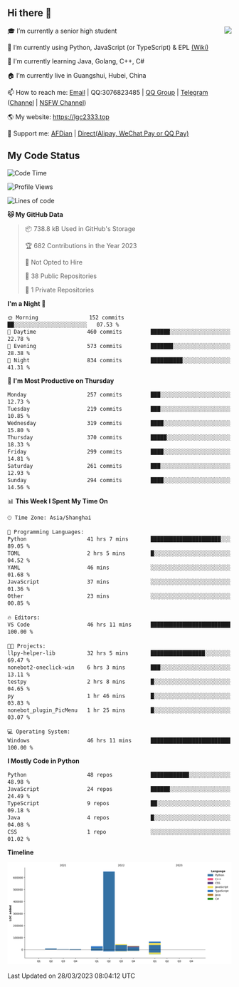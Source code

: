 ## Hi there 👋

<div width="50%">
<img align="right" src="https://readme.lgc2333.top/api?username=lgc2333&show_icons=true" />
</div>

🎓 I’m currently a senior high student

📝 I’m currently using Python, JavaScript (or TypeScript) & EPL [(Wiki)](https://en.wikipedia.org/wiki/Easy_Programming_Language)

📒 I'm currently learning Java, Golang, C++, C#

🏠 I’m currently live in Guangshui, Hubei, China

📫 How to reach me: [Email](mailto:lgc2333@126.com) | QQ:3076823485 | [QQ Group](https://jq.qq.com/?_wv=1027&k=ktwOHdU2) | [Telegram](https://t.me/@lgc2333) ([Channel](https://t.me/stu2333_pd) | [NSFW Channel](https://t.me/stu_collection))

🌎 My website: <https://lgc2333.top>

🤝 Support me: [AFDian](https://afdian.net/@lgc2333) | [Direct(Alipay, WeChat Pay or QQ Pay)](https://s2.loli.net/2022/02/03/MLqe53BjWOAhpcF.png)

## My Code Status

<!--START_SECTION:waka-->
![Code Time](http://img.shields.io/badge/Code%20Time-1%2C154%20hrs%2045%20mins-blue)

![Profile Views](http://img.shields.io/badge/Profile%20Views-1-blue)

![Lines of code](https://img.shields.io/badge/From%20Hello%20World%20I%27ve%20Written-832.1%20thousand%20lines%20of%20code-blue)

**🐱 My GitHub Data** 

> 📦 738.8 kB Used in GitHub's Storage 
 > 
> 🏆 682 Contributions in the Year 2023
 > 
> 🚫 Not Opted to Hire
 > 
> 📜 38 Public Repositories 
 > 
> 🔑 1 Private Repositories 
 > 
**I'm a Night 🦉** 

```text
🌞 Morning                152 commits         ██░░░░░░░░░░░░░░░░░░░░░░░   07.53 % 
🌆 Daytime                460 commits         ██████░░░░░░░░░░░░░░░░░░░   22.78 % 
🌃 Evening                573 commits         ███████░░░░░░░░░░░░░░░░░░   28.38 % 
🌙 Night                  834 commits         ██████████░░░░░░░░░░░░░░░   41.31 % 
```
📅 **I'm Most Productive on Thursday** 

```text
Monday                   257 commits         ███░░░░░░░░░░░░░░░░░░░░░░   12.73 % 
Tuesday                  219 commits         ███░░░░░░░░░░░░░░░░░░░░░░   10.85 % 
Wednesday                319 commits         ████░░░░░░░░░░░░░░░░░░░░░   15.80 % 
Thursday                 370 commits         █████░░░░░░░░░░░░░░░░░░░░   18.33 % 
Friday                   299 commits         ████░░░░░░░░░░░░░░░░░░░░░   14.81 % 
Saturday                 261 commits         ███░░░░░░░░░░░░░░░░░░░░░░   12.93 % 
Sunday                   294 commits         ████░░░░░░░░░░░░░░░░░░░░░   14.56 % 
```


📊 **This Week I Spent My Time On** 

```text
🕑︎ Time Zone: Asia/Shanghai

💬 Programming Languages: 
Python                   41 hrs 7 mins       ██████████████████████░░░   89.05 % 
TOML                     2 hrs 5 mins        █░░░░░░░░░░░░░░░░░░░░░░░░   04.52 % 
YAML                     46 mins             ░░░░░░░░░░░░░░░░░░░░░░░░░   01.68 % 
JavaScript               37 mins             ░░░░░░░░░░░░░░░░░░░░░░░░░   01.36 % 
Other                    23 mins             ░░░░░░░░░░░░░░░░░░░░░░░░░   00.85 % 

🔥 Editors: 
VS Code                  46 hrs 11 mins      █████████████████████████   100.00 % 

🐱‍💻 Projects: 
llpy-helper-lib          32 hrs 5 mins       █████████████████░░░░░░░░   69.47 % 
nonebot2-oneclick-win    6 hrs 3 mins        ███░░░░░░░░░░░░░░░░░░░░░░   13.11 % 
testpy                   2 hrs 8 mins        █░░░░░░░░░░░░░░░░░░░░░░░░   04.65 % 
py                       1 hr 46 mins        █░░░░░░░░░░░░░░░░░░░░░░░░   03.83 % 
nonebot_plugin_PicMenu   1 hr 25 mins        █░░░░░░░░░░░░░░░░░░░░░░░░   03.07 % 

💻 Operating System: 
Windows                  46 hrs 11 mins      █████████████████████████   100.00 % 
```

**I Mostly Code in Python** 

```text
Python                   48 repos            ████████████░░░░░░░░░░░░░   48.98 % 
JavaScript               24 repos            ██████░░░░░░░░░░░░░░░░░░░   24.49 % 
TypeScript               9 repos             ██░░░░░░░░░░░░░░░░░░░░░░░   09.18 % 
Java                     4 repos             █░░░░░░░░░░░░░░░░░░░░░░░░   04.08 % 
CSS                      1 repo              ░░░░░░░░░░░░░░░░░░░░░░░░░   01.02 % 
```



**Timeline**

![Lines of Code chart](https://raw.githubusercontent.com/lgc2333/lgc2333/main/assets/bar_graph.png)


 Last Updated on 28/03/2023 08:04:12 UTC
<!--END_SECTION:waka-->
